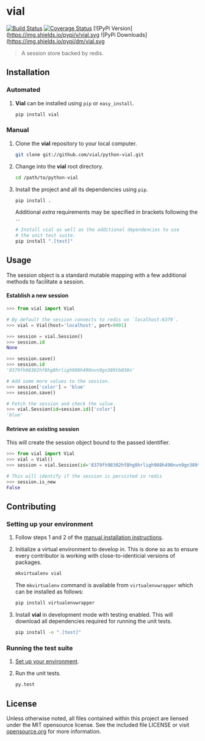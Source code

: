 # vial
[![Build Status](https://travis-ci.org/concordusapps/python-vial.png?branch=master)](https://travis-ci.org/concordusapps/python-vial)
[![Coverage Status](https://coveralls.io/repos/concordusapps/python-vial/badge.png?branch=master)](https://coveralls.io/r/concordusapps/python-vial?branch=master)
[![PyPi Version](https://img.shields.io/pypi/v/vial.svg
![PyPi Downloads](https://img.shields.io/pypi/dm/vial.svg
> A session store backed by redis.

## Installation

### Automated

1. **Vial** can be installed using `pip` or `easy_install`.

   ```sh
   pip install vial
   ```

### Manual

1. Clone the **vial** repository to your local computer.

   ```sh
   git clone git://github.com/vial/python-vial.git
   ```

2. Change into the **vial** root directory.

   ```sh
   cd /path/to/python-vial
   ```

3. Install the project and all its dependencies using `pip`.

   ```sh
   pip install .
   ```

   Additional *extra* requirements may be specified in brackets following
   the `.`.

   ```sh
   # Install vial as well as the additional dependencies to use
   # the unit test suite.
   pip install ".[test]"
   ```

## Usage

The session object is a standard mutable mapping with a few additional methods to facilitate a session.

#### Establish a new session

```python
>>> from vial import Vial

# By default the session connects to redis on `localhost:6379`.
>>> vial = Vial(host='localhost', port=9001)

>>> session = vial.Session()
>>> session.id
None

>>> session.save()
>>> session.id
'8379fh98302hf8hg8hrligh908h490nvn9gn389tb038n'

# Add some more values to the session.
>>> session['color'] = 'blue'
>>> session.save()

# Fetch the session and check the value.
>>> vial.Session(id=session.id)['color']
'blue'
```

#### Retrieve an existing session

This will create the session object bound to the passed identifier.

```python
>>> from vial import Vial
>>> vial = Vial()
>>> session = vial.Session(id='8379fh98302hf8hg8hrligh908h490nvn9gn389tb038n')

# This will identify if the session is persisted in redis
>>> session.is_new
False
```

## Contributing

### Setting up your environment
1. Follow steps 1 and 2 of the [manual installation instructions][].

[manual installation instructions]: #manual

2. Initialize a virtual environment to develop in. This is done so as to ensure every contributor is working with close-to-identicial versions of packages.

   ```sh
   mkvirtualenv vial
   ```

   The `mkvirtualenv` command is available from `virtualenvwrapper` which can be installed as follows:

   ```sh
   pip install virtualenvwrapper
   ```

3. Install **vial** in development mode with testing enabled. This will download all dependencies required for running the unit tests.

   ```sh
   pip install -e ".[test]"
   ```

### Running the test suite
1. [Set up your environment](#setting-up-your-environment).

2. Run the unit tests.

   ```sh
   py.test
   ```


## License

Unless otherwise noted, all files contained within this project are liensed under the MIT opensource license. See the included file LICENSE or visit [opensource.org][] for more information.

[opensource.org]: http://opensource.org/licenses/MIT
